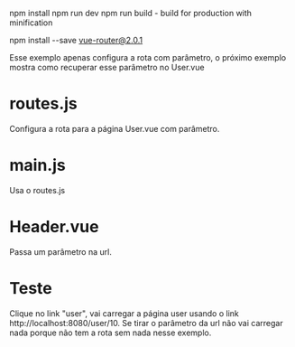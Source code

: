 npm install
npm run dev
npm run build - build for production with minification

npm install --save vue-router@2.0.1

Esse exemplo apenas configura a rota com parâmetro, o próximo
exemplo mostra como recuperar esse parâmetro no User.vue

# routes.js
Configura a rota para a página User.vue com parâmetro.

# main.js
Usa o routes.js

# Header.vue
Passa um parâmetro na url.

# Teste
Clique no link "user", vai carregar a página user usando o link http://localhost:8080/user/10.
Se tirar o parâmetro da url não vai carregar nada porque não tem a rota sem nada nesse exemplo.